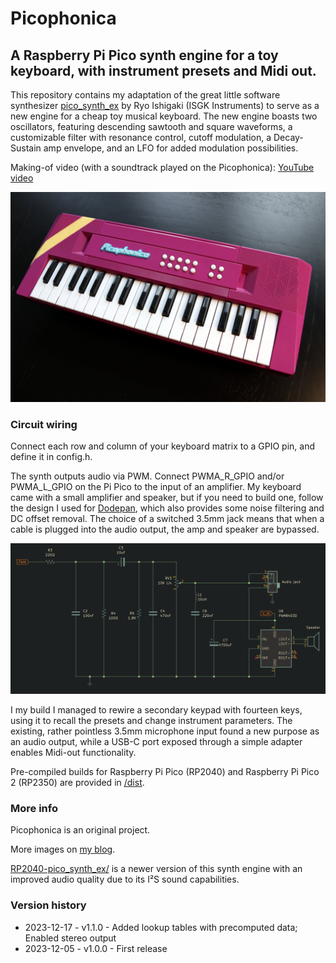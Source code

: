# Picophonica
## A Raspberry Pi Pico synth engine for a toy keyboard, with instrument presets and Midi out.

This repository contains my adaptation of the great little software synthesizer [pico_synth_ex](https://github.com/risgk/pico_synth_ex) by Ryo Ishigaki (ISGK Instruments) to serve as a new engine for a cheap toy musical keyboard. The new engine boasts two oscillators, featuring descending sawtooth and square waveforms, a customizable filter with resonance control, cutoff modulation, a Decay-Sustain amp envelope, and an LFO for added modulation possibilities.

Making-of video (with a soundtrack played on the Picophonica): [YouTube video](https://www.youtube.com/watch?v=ianoJ4pmsFE)

![Picophonica](images/picophonica.jpg)


### Circuit wiring
Connect each row and column of your keyboard matrix to a GPIO pin, and define it in config.h.

The synth outputs audio via PWM. Connect PWMA_R_GPIO and/or PWMA_L_GPIO on the Pi Pico to the input of an amplifier. My keyboard came with a small amplifier and speaker, but if you need to build one, follow the design I used for [Dodepan](https://github.com/TuriSc/Dodepan), which also provides some noise filtering and DC offset removal. The choice of a switched 3.5mm jack means that when a cable is plugged into the audio output, the amp and speaker are bypassed.

![Dodepan amplifier](images/dodepan-amp.png)

I my build I managed to rewire a secondary keypad with fourteen keys, using it to recall the presets and change instrument parameters.
The existing, rather pointless 3.5mm microphone input found a new purpose as an audio output, while a USB-C port exposed through a simple adapter enables Midi-out functionality.

Pre-compiled builds for Raspberry Pi Pico (RP2040) and Raspberry Pi Pico 2 (RP2350) are provided in [/dist](dist).

### More info
Picophonica is an original project.

More images on [my blog](https://turiscandurra.com/picophonica/).

[RP2040-pico_synth_ex/](https://github.com/TuriSc/RP2040-pico_synth_ex/) is a newer version of this synth engine with an improved audio quality due to its I²S sound capabilities.


### Version history
- 2023-12-17 - v1.1.0 - Added lookup tables with precomputed data; Enabled stereo output
- 2023-12-05 - v1.0.0 - First release
